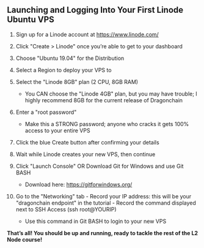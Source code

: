 ## Launching and Logging Into Your First Linode Ubuntu VPS

 1. Sign up for a Linode account at https://www.linode.com/
 
 2. Click "Create > Linode" once you’re able to get to your dashboard
 
 3. Choose "Ubuntu 19.04" for the Distribution
 
 4. Select a Region to deploy your VPS to
 
 5. Select the "Linode 8GB" plan (2 CPU, 8GB RAM)
    - You CAN choose the "Linode 4GB" plan, but you may have trouble; I highly recommend 8GB for the current release of Dragonchain
 
 6. Enter a "root password" 
    - Make this a STRONG password; anyone who cracks it gets 100% access to your entire VPS
   
 7. Click the blue Create button after confirming your details
 
 8. Wait while Linode creates your new VPS, then continue
 
 9. Click "Launch Console" OR Download Git for Windows and use Git BASH 
    - Download here: https://gitforwindows.org/
   
 10. Go to the "Networking" tab
    - Record your IP address: this will be your "dragonchain endpoint" in the tutorial
    - Record the command displayed next to SSH Access (ssh root@YOURIP)
      - Use this command in Git BASH to login to your new VPS

**That’s all! You should be up and running, ready to tackle the rest of the L2 Node course!**
